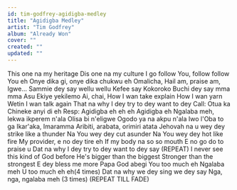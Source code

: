```yaml
---
id: tim-godfrey-agidigba-medley
title: "Agidigba Medley"
artist: "Tim Godfrey"
album: "Already Won"
cover: ""
created: ""
updated: ""
---
```


This one na my heritage
Dis one na my culture
I go follow You, follow follow You eh
Onye dika gi, onye dika chukwu eh Omalicha,
Hail am, praise am, Igwe...
Sammie dey say wellu wellu
Kefee say Kokoroko
Buchi dey say mma mma
Asu Ekiye yekilemo Ai, chai,
How I wan take explain
How I wan yarn Wetin I wan talk again
That na why I dey try to dey want to dey
Call: Otua ka Chineke anyi di eh
Resp: Agidigba eh eh eh Agidigba eh
Ngalaba meh, lekwa ikperem n'ala
Olisa bi n'eligwe Ogodo ya na akpu n'ala
Iwo l'Oba to ga Ikar'aka,
Imaramma Aribiti, arabata, orimiri atata
Jehovah na u wey dey strike like a thunder
Na You wey dey cut asunder
Na You wey dey hot like fire My provider, e no dey tire eh If my body na so so mouth
E no go do to praise u
Dat na why I dey try to dey want to dey say
(REPEAT)
I never see this kind of God before
He's bigger than the biggest
Stronger than the strongest
E dey bless me more Papa God abegi You too much eh
Ngalaba meh U too much eh eh(4 times)
Dat na why we dey sing we dey say Nga, nga, ngalaba meh (3 times)
(REPEAT TILL FADE)